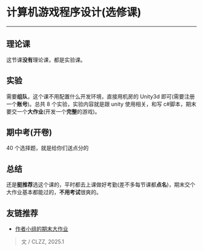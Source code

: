 <script setup>
import CourseInfo from '../../../.vitepress/components/CourseInfo.vue'
</script>

# 计算机游戏程序设计(选修课)

---

<CourseInfo
  :credits="2.5"
  :hours="48"
  :year="2024"
  :breakdown="{
    '平时成绩': '?',
    '期中成绩': '10%',
    '实验成绩': '?'
  }"
  examType="非考试类"
/>

## 理论课

这节课**没有**理论课，都是实验课。

## 实验

需要**组队**，这个课不用配置什么开发环境，直接用机房的 Unity3d 即可(需要注册一个**账号**)。总共 8 个实验，实验内容就是跟 unity 使用相关，和写 c#脚本，期末要交一个**大作业**(开发一个**完整**的游戏)。

## 期中考(开卷)

40 个选择题，就是给你们送点分的

## 总结

还是**挺推荐**选这个课的，平时都去上课做好考勤(差不多每节课都**点名**)，期末交个大作业基本都能过的，**不用考试**很爽的。

## 友链推荐

- [作者小组的期末大作业](https://github.com/Rethymus/Jump)

> 文 / CLZZ, 2025.1

